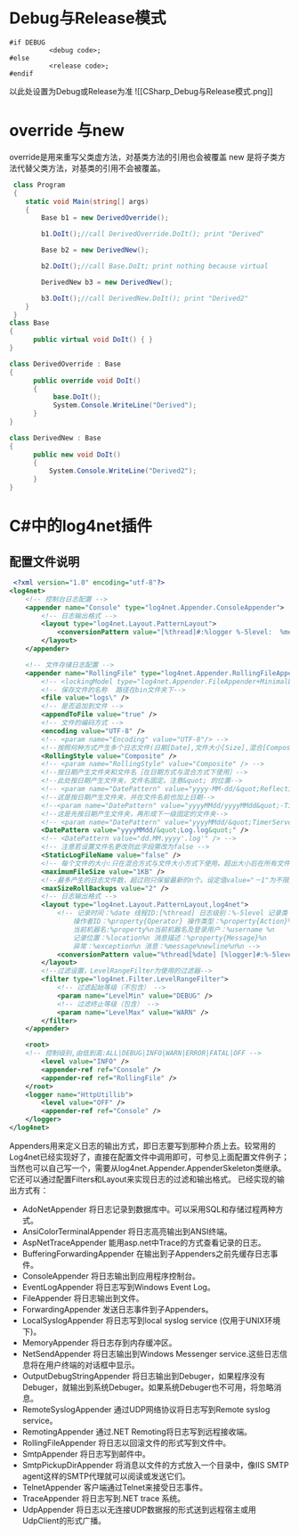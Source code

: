 
# Debug与Release模式
```
#if DEBUG
          <debug code>;
#else
          <release code>;
#endif
```
以此处设置为Debug或Release为准
![[CSharp_Debug与Release模式.png]]
# override 与new
override是用来重写父类虚方法，对基类方法的引用也会被覆盖
new 是将子类方法代替父类方法，对基类的引用不会被覆盖。
```c#
 class Program
 {
 	static void Main(string[] args)
 	{
 		Base b1 = new DerivedOverride();

 		b1.DoIt();//call DerivedOverride.DoIt(); print "Derived"

 		Base b2 = new DerivedNew();

 		b2.DoIt();//call Base.DoIt; print nothing because virtual	

 		DerivedNew b3 = new DerivedNew();

 		b3.DoIt();//call DerivedNew.DoIt(); print "Derived2"
 	}
 }
class Base
{
      public virtual void DoIt() { }
}

class DerivedOverride : Base
{
      public override void DoIt()
      {
           base.DoIt();
           System.Console.WriteLine("Derived");
      }
}

class DerivedNew : Base
{
      public new void DoIt()
      {
          System.Console.WriteLine("Derived2");
      }
}
```
# C#中的log4net插件
## 配置文件说明
```xml
 <?xml version="1.0" encoding="utf-8"?>
<log4net>
	<!-- 控制台日志配置 -->
	<appender name="Console" type="log4net.Appender.ConsoleAppender">
		<!-- 日志输出格式 -->
		<layout type="log4net.Layout.PatternLayout">
			<conversionPattern value="[%thread]#:%logger %-5level:  %message%newline" />
		</layout>
	</appender>

	<!-- 文件存储日志配置 -->
	<appender name="RollingFile" type="log4net.Appender.RollingFileAppender">
		<!-- <lockingModel type="log4net.Appender.FileAppender+MinimalLock"/> -->
		<!-- 保存文件的名称  路径在bin文件夹下-->
		<file value="logs\" />
		<!-- 是否追加到文件 -->
		<appendToFile value="true" />
		<!-- 文件的编码方式 -->
		<encoding value="UTF-8" />
		<!-- <param name="Encoding" value="UTF-8"/> -->
		<!--按照何种方式产生多个日志文件(日期[Date],文件大小[Size],混合[Composite])-->
		<RollingStyle value="Composite" />
		<!-- <param name="RollingStyle" value="Composite" /> -->
		<!--按日期产生文件夹和文件名［在日期方式与混合方式下使用］-->
		<!--此处按日期产生文件夹，文件名固定。注意&quot; 的位置-->
		<!-- <param name="DatePattern" value="yyyy-MM-dd/&quot;ReflectionLayout.log&quot;"  /> -->
		<!--这是按日期产生文件夹，并在文件名前也加上日期-->
		<!--<param name="DatePattern" value="yyyyMMdd/yyyyMMdd&quot;-TimerServer.log&quot;"  />-->
		<!--这是先按日期产生文件夹，再形成下一级固定的文件夹-->
		<!-- <param name="DatePattern" value="yyyyMMdd/&quot;TimerServer/TimerServer.log&quot;"  /> -->
		<DatePattern value="yyyyMMdd/&quot;Log.log&quot;" />
		<!-- <DatePattern value="dd.MM.yyyy'.log'" /> -->
		<!-- 注意若设置文件名更改则此字段需改为false -->
  		<StaticLogFileName value="false" />
		<!-- 每个文件的大小:只在混合方式与文件大小方式下使用。超出大小后在所有文件名后自动增加正整数重新命名，数字最大的最早写入。可用的单位:KB|MB|GB。不要使用小数,否则会一直写入当前日志 -->
		<maximumFileSize value="1KB" />
		<!--最多产生的日志文件数，超过则只保留最新的n个。设定值value="－1"为不限文件数-->
		<maxSizeRollBackups value="2" />
		<!-- 日志输出格式 -->
		<layout type="log4net.Layout.PatternLayout,log4net">
			<!-- 记录时间：%date 线程ID:[%thread] 日志级别：%-5level 记录类：%logger     
				操作者ID：%property{Operator} 操作类型：%property{Action}%n             
				当前机器名:%property%n当前机器名及登录用户：%username %n               
				记录位置：%location%n 消息描述：%property{Message}%n                    
				异常：%exception%n 消息：%message%newline%n%n -->
			<conversionPattern value="%thread[%date] [%logger]#:%-5level:  %message%newline" />
		</layout>
		<!--过滤设置，LevelRangeFilter为使用的过滤器-->
		<filter type="log4net.Filter.LevelRangeFilter">
			<!-- 过滤起始等级（不包含） -->
			<param name="LevelMin" value="DEBUG" />
			<!-- 过滤终止等级（包含） -->
			<param name="LevelMax" value="WARN" />
		</filter>
	</appender>

	<root>
	<!-- 控制级别,由低到高:ALL|DEBUG|INFO|WARN|ERROR|FATAL|OFF -->
		<level value="INFO" />
		<appender-ref ref="Console" />
		<appender-ref ref="RollingFile" />
	</root>
	<logger name="HttpUtillib">
		<level value="OFF" />
		<appender-ref ref="Console" />
	</logger>
</log4net>
```

Appenders用来定义日志的输出方式，即日志要写到那种介质上去。较常用的Log4net已经实现好了，直接在配置文件中调用即可，可参见上面配置文件例子；当然也可以自己写一个，需要从log4net.Appender.AppenderSkeleton类继承。它还可以通过配置Filters和Layout来实现日志的过滤和输出格式。
已经实现的输出方式有：
- AdoNetAppender 将日志记录到数据库中。可以采用SQL和存储过程两种方式。
- AnsiColorTerminalAppender 将日志高亮输出到ANSI终端。
- AspNetTraceAppender  能用asp.net中Trace的方式查看记录的日志。
- BufferingForwardingAppender 在输出到子Appenders之前先缓存日志事件。
- ConsoleAppender 将日志输出到应用程序控制台。
- EventLogAppender 将日志写到Windows Event Log。
- FileAppender 将日志输出到文件。
- ForwardingAppender 发送日志事件到子Appenders。
- LocalSyslogAppender 将日志写到local syslog service (仅用于UNIX环境下)。
- MemoryAppender 将日志存到内存缓冲区。
- NetSendAppender 将日志输出到Windows Messenger service.这些日志信息将在用户终端的对话框中显示。
- OutputDebugStringAppender 将日志输出到Debuger，如果程序没有Debuger，就输出到系统Debuger。如果系统Debuger也不可用，将忽略消息。
- RemoteSyslogAppender 通过UDP网络协议将日志写到Remote syslog service。
- RemotingAppender 通过.NET Remoting将日志写到远程接收端。
- RollingFileAppender 将日志以回滚文件的形式写到文件中。
- SmtpAppender 将日志写到邮件中。
- SmtpPickupDirAppender 将消息以文件的方式放入一个目录中，像IIS SMTP agent这样的SMTP代理就可以阅读或发送它们。
- TelnetAppender 客户端通过Telnet来接受日志事件。
- TraceAppender 将日志写到.NET trace 系统。
- UdpAppender 将日志以无连接UDP数据报的形式送到远程宿主或用UdpClient的形式广播。